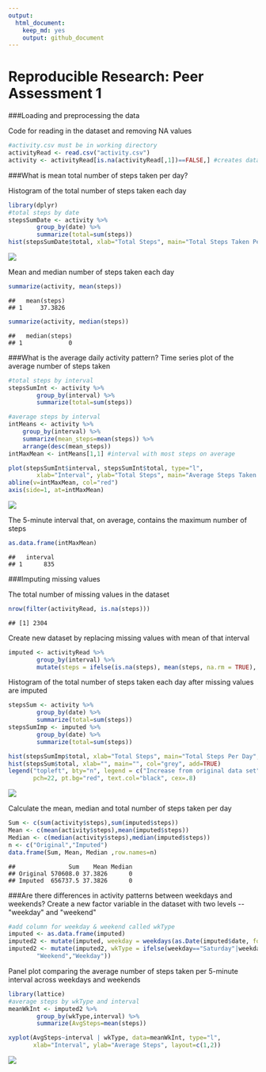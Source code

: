 ```yaml
---
output: 
  html_document: 
    keep_md: yes
    output: github_document
---
```


Reproducible Research: Peer Assessment 1
==================================



###Loading and preprocessing the data

Code for reading in the dataset and removing NA values


```r
#activity.csv must be in working directory
activityRead <- read.csv("activity.csv")
activity <- activityRead[is.na(activityRead[,1])==FALSE,] #creates dataset with NAs removed
```


###What is mean total number of steps taken per day?

Histogram of the total number of steps taken each day


```r
library(dplyr)
#total steps by date
stepsSumDate <- activity %>%
		group_by(date) %>%
		summarize(total=sum(steps))
hist(stepsSumDate$total, xlab="Total Steps", main="Total Steps Taken Per Day")
```

![](PATEMPLATE_files/figure-html/unnamed-chunk-2-1.png)<!-- -->

Mean and median number of steps taken each day

```r
summarize(activity, mean(steps))
```

```
##   mean(steps)
## 1     37.3826
```

```r
summarize(activity, median(steps))
```

```
##   median(steps)
## 1             0
```

 
###What is the average daily activity pattern?
Time series plot of the average number of steps taken

```r
#total steps by interval
stepsSumInt <- activity %>%
		group_by(interval) %>%
		summarize(total=sum(steps))

#average steps by interval
intMeans <- activity %>%
	group_by(interval) %>%
	summarize(mean_steps=mean(steps)) %>%
	arrange(desc(mean_steps))
intMaxMean <- intMeans[1,1] #interval with most steps on average

plot(stepsSumInt$interval, stepsSumInt$total, type="l",
        xlab="Interval", ylab="Total Steps", main="Average Steps Taken Per Interval")
abline(v=intMaxMean, col="red")
axis(side=1, at=intMaxMean)
```

![](PATEMPLATE_files/figure-html/unnamed-chunk-4-1.png)<!-- -->

The 5-minute interval that, on average, contains the maximum number of steps

```r
as.data.frame(intMaxMean)
```

```
##   interval
## 1      835
```

 
###Imputing missing values

The total number of missing values in the dataset

```r
nrow(filter(activityRead, is.na(steps)))
```

```
## [1] 2304
```

Create new dataset by replacing missing values with mean of that interval

```r
imputed <- activityRead %>% 
		group_by(interval) %>% 
		mutate(steps = ifelse(is.na(steps), mean(steps, na.rm = TRUE), steps))
```

Histogram of the total number of steps taken each day after missing values are imputed

```r
stepsSum <- activity %>%
		group_by(date) %>%
		summarize(total=sum(steps))
stepsSumImp <- imputed %>%
		group_by(date) %>%
		summarize(total=sum(steps))

hist(stepsSumImp$total, xlab="Total Steps", main="Total Steps Per Day", col="red")
hist(stepsSum$total, xlab="", main="", col="grey", add=TRUE)
legend("topleft", bty="n", legend = c("Increase from original data set"),
       pch=22, pt.bg="red", text.col="black", cex=.8)
```

![](PATEMPLATE_files/figure-html/unnamed-chunk-8-1.png)<!-- -->

Calculate the mean, median and total number of steps taken per day

```r
Sum <- c(sum(activity$steps),sum(imputed$steps))
Mean <- c(mean(activity$steps),mean(imputed$steps))
Median <- c(median(activity$steps),median(imputed$steps))
n <- c("Original","Imputed")
data.frame(Sum, Mean, Median ,row.names=n)
```

```
##               Sum    Mean Median
## Original 570608.0 37.3826      0
## Imputed  656737.5 37.3826      0
```
 
###Are there differences in activity patterns between weekdays and weekends?
Create a new factor variable in the dataset with two levels -- "weekday" and "weekend"

```r
#add column for weekday & weekend called wkType
imputed <- as.data.frame(imputed)
imputed2 <- mutate(imputed, weekday = weekdays(as.Date(imputed$date, format="%m/%d/%Y")))
imputed2 <- mutate(imputed2, wkType = ifelse(weekday=="Saturday"|weekday=="Sunday",
		"Weekend","Weekday"))
```
Panel plot comparing the average number of steps taken per 5-minute interval across weekdays and weekends

```r
library(lattice)
#average steps by wkType and interval
meanWkInt <- imputed2 %>%
		group_by(wkType,interval) %>%
		summarize(AvgSteps=mean(steps))

xyplot(AvgSteps~interval | wkType, data=meanWkInt, type="l",
       xlab="Interval", ylab="Average Steps", layout=c(1,2))
```

![](PATEMPLATE_files/figure-html/unnamed-chunk-11-1.png)<!-- -->

